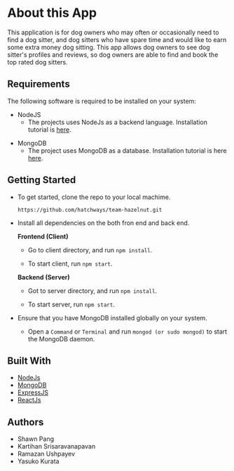 # About this App 

This application is for dog owners who may often or occasionally need to find a dog sitter,
and dog sitters who have spare time and would like to earn some extra money dog sitting.
This app allows dog owners to see dog sitter's profiles and reviews, so dog owners are able to find and book the top rated dog sitters. 


## Requirements

The following software is required to be installed on your system:

* NodeJS
    * The projects uses NodeJs as a backend language. Installation tutorial is [here]. 

[here]: https://nodejs.org/en/download/    
    
* MongoDB 
    * The project uses MongoDB as a database. Installation tutorial is here [here].

[here]: https://docs.mongodb.com/manual/installation/


## Getting Started 

* To get started, clone the repo to your local machime.

    ```https://github.com/hatchways/team-hazelnut.git```

* Install all dependencies on the both fron end and back end. 

    **Frontend (Client)**

    * Go to client directory, and run `npm install`.

    * To start client, run `npm start`.

    **Backend (Server)**
        
    * Got to server directory, and run `npm install`.

    * To start server, run `npm start`.

* Ensure that you have MongoDB installed globally on your system.

    *  Open a `Command` or `Terminal` and run `mongod (or sudo mongod)` to start 
        the MongoDB daemon.

        

## Built With 

* [NodeJs](https://nodejs.org/en/download/)
* [MongoDB](https://www.mongodb.com/)
* [ExpressJS](https://expressjs.com/)
* [ReactJs](https://reactjs.org/)


## Authors 

* Shawn Pang
* Kartihan Srisaravanapavan
* Ramazan Ushpayev
* Yasuko Kurata


